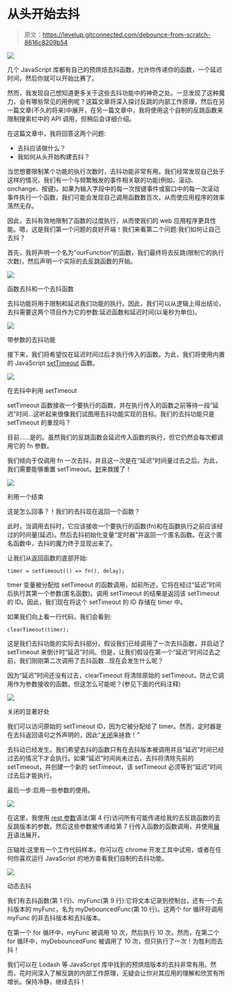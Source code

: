 # 从头开始去抖

> 原文：<https://levelup.gitconnected.com/debounce-from-scratch-8616c8209b54>

![](img/1e4acf026eb2b3e4813f1a12ce5ffe7f.png)

几个 JavaScript 库都有自己的预烘焙去抖函数，允许你传递你的函数，一个延迟时间，然后你就可以开始比赛了。

然而，我发现自己想知道更多关于这些去抖功能中的神奇之处。一旦发现了这种魔力，会有哪些常见的用例呢？这篇文章将深入探讨反跳的内部工作原理，然后在另一篇文章(不久的将来)中展开，在另一篇文章中，我将使用这个自制的反跳函数来限制搜索栏中的 API 调用，但稍后会详细介绍。

在这篇文章中，我将回答这两个问题:

*   去抖应该做什么？
*   我如何从头开始构建去抖？

当您想要限制某个功能的执行次数时，去抖功能非常有用。我们经常发现自己处于这样的情况，我们有一个与频繁触发的事件相关联的功能(例如，滚动、onchange、按键)。如果为输入字段中的每一次按键事件或窗口中的每一次滚动事件执行一个函数，我们可能会发现自己调用函数数百次，从而使应用程序的效率荡然无存。

因此，去抖有效地限制了函数的过度执行，从而使我们的 web 应用程序更具性能。嗯，这是我们第一个问题的良好开端！我们来看第二个问题:我们如何让自己去抖？

首先，我将声明一个名为“ourFunction”的函数，我们最终将去反跳(限制它的执行次数)，然后声明一个实际的去反跳函数的开始。

![](img/250013f94012d2227cc48b58781296b5.png)

函数去抖和一个去抖函数

去抖功能将用于限制和延迟我们功能的执行。因此，我们可以从逻辑上得出结论，去抖需要这两个项目作为它的参数:延迟函数和延迟时间(以毫秒为单位)。

![](img/9f95e8ef577792363f088b01dbf85745.png)

带参数的去抖功能

接下来，我们将希望仅在延迟时间过后才执行传入的函数。为此，我们将使用内置的 JavaScript [setTimeout](https://developer.mozilla.org/en-US/docs/Web/API/setTimeout) 函数。

![](img/f200b177b42b71ab270ae10c04f50540.png)

在去抖中利用 setTimeout

setTimeout 函数接收一个要执行的函数，并在执行传入的函数之前等待一段“延迟”时间...这听起来很像我们试图用去抖功能实现的目标。我们的去抖功能只是 setTimeout 的重现吗？

目前……是的。虽然我们的反跳函数会延迟传入函数的执行，但它仍然会每次都调用它的 fn 参数。

我们倾向于仅调用 fn 一次去抖，并且这一次是在“延迟”时间量过去之后。为此，我们需要能够重置 setTimeout。[封](https://developer.mozilla.org/en-US/docs/Web/JavaScript/Closures)来救援了！

![](img/a7fd426b57e29b7c80eee74dddf518f9.png)

利用一个结束

这是怎么回事？！我们的去抖现在返回一个函数？

此时，当调用去抖时，它应该接收一个要执行的函数(fn)和在函数执行之前应该经过的时间量(延迟)。然后去抖初始化变量“定时器”并返回一个匿名函数。在这个匿名函数中，去抖的魔力终于显现出来了。

让我们从返回函数的底部开始:

```
timer = setTimeout(() => fn(), delay);
```

timer 变量被分配给 setTimeout 的函数调用，如前所述，它将在经过“延迟”时间后执行其第一个参数(匿名函数)。调用 setTimeout 的结果是返回该 setTimeout 的 ID。因此，我们现在将这个 setTimeout 的 ID 存储在 timer 中。

如果我们向上看一行代码，我们会看到:

```
clearTimeout(timer);
```

这是我们去抖功能的实际去抖部分。假设我们已经调用了一次去抖函数，并启动了 setTimeout 来倒计时“延迟”时间。但是，让我们假设在第一个“延迟”时间过去之前，我们刚刚第二次调用了去抖函数…现在会发生什么呢？

因为“延迟”时间还没有过去，clearTimeout 将清除原始的 setTimeout，防止它调用作为参数接收的函数。但这怎么可能呢？(参见下面的代码注释)

![](img/e2eaf45bb46d17970a35f81930cac3ad.png)

关闭的显著好处

我们可以访问原始的 setTimeout ID，因为它被分配给了 timer。然而，定时器是在去抖返回语句之外声明的，因此“[关闭](https://developer.mozilla.org/en-US/docs/Web/JavaScript/Closures)来拯救！”

去抖动已经发生。我们希望去抖的函数只有在去抖版本被调用并且“延迟”时间已经过去的情况下才会执行。如果“延迟”时间尚未过去，去抖将清除先前的 setTimeout，并创建一个新的 setTimeout，该 setTimeout 必须等到“延迟”时间过去后才能执行。

最后一步:启用一些参数的使用。

![](img/83278383329df824608cd8cb37c127f6.png)

在这里，我使用 [rest 参数](https://developer.mozilla.org/en-US/docs/Web/JavaScript/Reference/Functions/rest_parameters)语法(第 4 行)访问所有可能传递给我的去反跳函数的去反跳版本的参数。然后这些参数被传递给第 7 行传入函数的函数调用，并使用[展开](https://developer.mozilla.org/en-US/docs/Web/JavaScript/Reference/Operators/Spread_syntax)语法展开。

压轴戏:这里有一个工作代码样本，你可以在 chrome 开发工具中试用，或者在任何你喜欢运行 JavaScript 的地方查看我们自制的去抖功能。

![](img/a869c6aa8683299a5337dd0cd547c08c.png)

动态去抖

我们有去抖函数(第 1 行)、myFunc(第 9 行):它将文本记录到控制台，还有一个去抖版本的 myFunc，名为 myDebouncedFunc(第 10 行)。这两个 for 循环将调用 myFunc 的非去抖版本和去抖版本。

在第一个 for 循环中，myFunc 被调用 10 次，然后执行 10 次。然而，在第二个 for 循环中，myDebouncedFunc 被调用了 10 次，但只执行了一次！为胜利而去抖！

我们可以在 Lodash 等 JavaScript 库中找到的预烘焙版本的去抖非常有用。然而，花时间深入了解反跳的内部工作原理，无疑会让你对其应用的理解和欣赏有所增长。保持冷静，继续去抖！